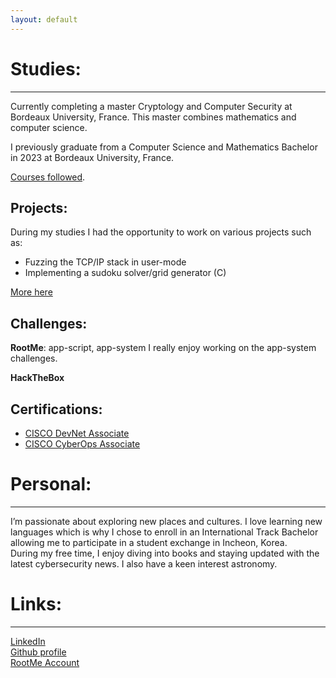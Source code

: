 ```yaml
---
layout: default
---
```


# Studies:
* * *

Currently completing a master Cryptology and Computer Security at Bordeaux University, France. This master combines mathematics and computer science.

I previously graduate from a Computer Science and Mathematics Bachelor in 2023 at Bordeaux University, France.

[Courses followed](./courses.html).

## Projects:

During my studies I had the opportunity to work on various projects such as:

* Fuzzing the TCP/IP stack in user-mode
* Implementing a sudoku solver/grid generator (C)

[More here](./projects.html)

## Challenges:

**RootMe**: app-script, app-system
I really enjoy working on the app-system challenges.

**HackTheBox**

## Certifications:

* <a href="https://www.cisco.com/site/us/en/learn/training-certifications/certifications/devnet/associate/index.html#tabs-35d568e0ff-item-194f491212-tab" > CISCO DevNet Associate </a>
* <a href="https://www.cisco.com/site/us/en/learn/training-certifications/certifications/cyberops/cyberops-associate/index.html#tabs-35d568e0ff-item-194f491212-tab" > CISCO CyberOps Associate </a>


# Personal:
* * *
I’m passionate about exploring new places and cultures. I love learning new languages which is why I chose to enroll in an International Track Bachelor allowing me to participate in a student exchange in Incheon, Korea. 
<br>
During my free time, I enjoy diving into books and staying updated with the latest cybersecurity news. I also have a keen interest astronomy.


# Links:
* * *

<a href="https://www.linkedin.com/in/maëlie-chan-peng-548a04327/">  LinkedIn </a>
<br>
<a href="https://github.com/maeliech">  Github profile </a>
<br>
<a href="https://www.root-me.org/maengo?lang=eng"> RootMe Account </a>


